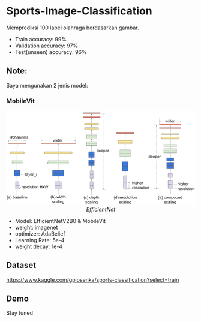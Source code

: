 # Sports-Image-Classification

Memprediksi 100 label olahraga berdasarkan gambar. 

- Train accuracy: 99%
- Validation accuracy: 97%
- Test(unseen) accuracy: 96%

## Note: 
Saya mengunakan 2 jenis model: 
### MobileVit
<p align="center">
 <img src="https://github.com/sultanbst123/EfficientNetV2-with-TPU/blob/main/images.png"><i> EfficientNet </i>
</p>

- Model: EfficientNetV2B0 & MobileVit 
- weight: imagenet 
- optimizer: AdaBelief
- Learning Rate: 5e-4
- weight decay: 1e-4

## Dataset 
https://www.kaggle.com/gpiosenka/sports-classification?select=train

## Demo 
Stay tuned
